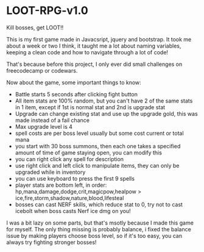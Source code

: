 # LOOT-RPG-v1.0
Kill bosses, get LOOT!!

This is my first game made in Javacsript, jquery and bootstrap. It took me about a week or two I think, it taught me a lot about
naming variables, keeping a clean code and how to navigate through a lot of code!

That's because before this project, I only ever did small challenges on freecodecamp or codewars. 

Now about the game, some important things to know:

- Battle starts 5 seconds after clicking fight button
- All item stats are 100% random, but you can't have 2 of the same stats in 1 item, except if 1st is normal stat and 2nd is upgrade
stat
- Upgrade can change existing stat and use up the upgrade gold, this was made instead of a fail chance
- Max upgrade level is 4
- spell costs are per boss level usually but some cost current or total mana
- you start with 30 boss summons, then each one takes a specified amount of time of game staying open, you can modify this
- you can right click any spell for description
- use right click and left click to manipulate items, they can only be upgraded while in inventory
- you can use keyboard to press the first 9 spells
- player stats are bottom left, in order: hp,mana,damage,dodge,crit,magicpow,healpow > ice,fire,storm,shadow,nature,blood,lifesteal
- bosses can cast NERF skills, which reduce stat to 0, try not to cast icebolt when boss casts Nerf ice dmg on you!

I was a bit lazy on some parts, but that's msotly because I made this game for myself. The only thing missing is probably balance,
i fixed the balance issue by making players choose boss level, so if it's too easy, you can always try fighting stronger bosses!


